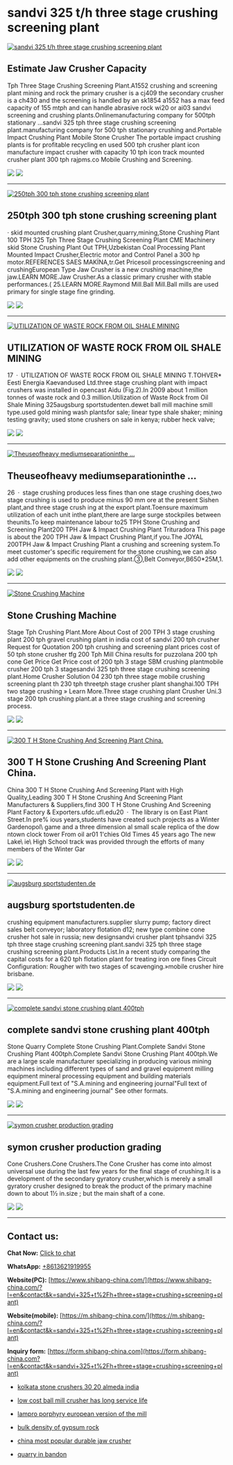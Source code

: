 # sandvi 325 t/h three stage crushing screening plant

<a href="https://swt.shibang-china.com/?l=en&img&k=sandvi+325+t%2Fh+three+stage+crushing+screening+plant" target="_blank">![sandvi 325 t/h three stage crushing screening plant](http://static.shibang-china.com/all-800x300/1284.jpg)</a>

## Estimate Jaw Crusher Capacity
Tph Three Stage Crushing Screening Plant.A1552 crushing and screening plant mining and rock the primary crusher is a cj409 the secondary crusher is a ch430 and the screening is handled by an sk1854 a1552 has a max feed capacity of 155 mtph and can handle abrasive rock wi20 or ai03 sandvi screening and crushing plants.Onlinemanufacturing company for 500tph stationary …sandvi 325 tph three stage crushing screening plant.manufacturing company for 500 tph stationary crushing and.Portable Impact Crushing Plant Mobile Stone Crusher The portable impact crushing plants is for profitable recycling en used 500 tph crusher plant icon manufacture impact crusher with capacity 10 tph icon track mounted crusher plant 300 tph rajpms.co Mobile Crushing and Screening.


<a href="https://whatsapp.shibangsoft.com/WhatsApp.php" target="_blank" title="WhatsApp">![](http://static.shibang-china.com/icon/whatsapp.png)</a> <a href="https://swt.shibang-china.com/?l=en&icon&k=sandvi+325+t%2Fh+three+stage+crushing+screening+plant" target="_blank">![](http://static.shibang-china.com/icon/chat-en.png)</a>

---

<a href="https://swt.shibang-china.com/?l=en&img&k=sandvi+325+t%2Fh+three+stage+crushing+screening+plant" target="_blank">![250tph 300 tph stone crushing screening plant](http://static.shibang-china.com/all-800x300/2.jpg)</a>

## 250tph 300 tph stone crushing screening plant
&#183; skid mounted crushing plant Crusher,quarry,mining,Stone Crushing Plant 100 TPH 325 Tph Three Stage Crushing Screening Plant CME Machinery skid Stone Crushing Plant Out TPH,Uzbekistan Coal Processing Plant Mounted Impact Crusher,Electric motor and Control Panel a 300 hp motor.REFERENCES SAES MAKİNA,tr.Get Pricesoil processingscreening and crushingEuropean Type Jaw Crusher is a new crushing machine,the jaw.LEARN MORE.Jaw Crusher.As a classic primary crusher with stable performances.( 25.LEARN MORE.Raymond Mill.Ball Mill.Ball mills are used primary for single stage fine grinding.


<a href="https://whatsapp.shibangsoft.com/WhatsApp.php" target="_blank" title="WhatsApp">![](http://static.shibang-china.com/icon/whatsapp.png)</a> <a href="https://swt.shibang-china.com/?l=en&icon&k=sandvi+325+t%2Fh+three+stage+crushing+screening+plant" target="_blank">![](http://static.shibang-china.com/icon/chat-en.png)</a>

---

<a href="https://swt.shibang-china.com/?l=en&img&k=sandvi+325+t%2Fh+three+stage+crushing+screening+plant" target="_blank">![UTILIZATION OF WASTE ROCK FROM OIL SHALE MINING](http://static.shibang-china.com/all-800x300/897.jpg)</a>

## UTILIZATION OF WASTE ROCK FROM OIL SHALE MINING
17&ensp;&#0183;&ensp;UTILIZATION OF WASTE ROCK FROM OIL SHALE MINING T.TOHVER* Eesti Energia Kaevandused Ltd.three stage crushing plant with impact crushers was installed in opencast Aidu (Fig.2).In 2009 about 1 million tonnes of waste rock and 0.3 million.Utilization of Waste Rock from Oil Shale Mining 325augsburg sportstudenten.dewet ball mill machine smill type.used gold mining wash plantsfor sale; linear type shale shaker; mining testing gravity; used stone crushers on sale in kenya; rubber heck valve;


<a href="https://whatsapp.shibangsoft.com/WhatsApp.php" target="_blank" title="WhatsApp">![](http://static.shibang-china.com/icon/whatsapp.png)</a> <a href="https://swt.shibang-china.com/?l=en&icon&k=sandvi+325+t%2Fh+three+stage+crushing+screening+plant" target="_blank">![](http://static.shibang-china.com/icon/chat-en.png)</a>

---

<a href="https://swt.shibang-china.com/?l=en&img&k=sandvi+325+t%2Fh+three+stage+crushing+screening+plant" target="_blank">![Theuseofheavy mediumseparationinthe …](http://static.shibang-china.com/all-800x300/608.jpg)</a>

## Theuseofheavy mediumseparationinthe …
26&ensp;&#0183;&ensp;stage crushing produces less fines than one stage crushing does,two stage crushing is used to produce minus 90 mm ore at the present Sishen plant,and three stage crush ing at the export plant.Toensure maximum utilization of each unit inthe plant,there are large surge stockpiles between theunits.To keep maintenance labour to25 TPH Stone Crushing and Screening Plant200 TPH Jaw &amp; Impact Crushing Plant Trituradora This page is about the 200 TPH Jaw &amp; Impact Crushing Plant,if you.The JOYAL 200TPH Jaw &amp; Impact Crushing Plant a crushing and screening system.To meet customer's specific requirement for the stone crushing,we can also add other equipments on the crushing plant.③,Belt Conveyor,B650*25M,1.


<a href="https://whatsapp.shibangsoft.com/WhatsApp.php" target="_blank" title="WhatsApp">![](http://static.shibang-china.com/icon/whatsapp.png)</a> <a href="https://swt.shibang-china.com/?l=en&icon&k=sandvi+325+t%2Fh+three+stage+crushing+screening+plant" target="_blank">![](http://static.shibang-china.com/icon/chat-en.png)</a>

---

<a href="https://swt.shibang-china.com/?l=en&img&k=sandvi+325+t%2Fh+three+stage+crushing+screening+plant" target="_blank">![Stone Crushing Machine](http://static.shibang-china.com/all-800x300/168.jpg)</a>

## Stone Crushing Machine
Stage Tph Crushing Plant.More About Cost of 200 TPH 3 stage crushing plant 200 tph gravel crushing plant in india cost of sandvi 200 tph crusher Request for Quotation 200 tph crushing and screening plant prices cost of 50 tph stone crusher tfg 200 Tph Mill China results for puzzolana 200 tph cone Get Price Get Price cost of 200 tph 3 stage SBM crushing plantmobile crusher 200 tph 3 stagesandvi 325 tph three stage crushing screening plant.Home Crusher Solution 04 230 tph three stage mobile crushing screening plant th 230 tph threetph stage crusher plant shanghai.100 TPH two stage crushing &#187; Learn More.Three stage crushing plant Crusher Uni.3 stage 200 tph crushing plant.at a three stage crushing and screening process.


<a href="https://whatsapp.shibangsoft.com/WhatsApp.php" target="_blank" title="WhatsApp">![](http://static.shibang-china.com/icon/whatsapp.png)</a> <a href="https://swt.shibang-china.com/?l=en&icon&k=sandvi+325+t%2Fh+three+stage+crushing+screening+plant" target="_blank">![](http://static.shibang-china.com/icon/chat-en.png)</a>

---

<a href="https://swt.shibang-china.com/?l=en&img&k=sandvi+325+t%2Fh+three+stage+crushing+screening+plant" target="_blank">![300 T H Stone Crushing And Screening Plant China.](http://static.shibang-china.com/all-800x300/1470.jpg)</a>

## 300 T H Stone Crushing And Screening Plant China.
China 300 T H Stone Crushing And Screening Plant with High Quality,Leading 300 T H Stone Crushing And Screening Plant Manufacturers &amp; Suppliers,find 300 T H Stone Crushing And Screening Plant Factory &amp; Exporters.ufdc.ufl.edu20&ensp;&#0183;&ensp;The library is on East Plant Street.In pre% ious years,students have created such projects as a Winter Gardenopol\ game and a three dimension al small scale replica of the dow ntown clock tower From oil ar01 1'chies Old Times 45 years ago The new Lake\ ie\ High School track was provided through the efforts of many members of the Winter Gar


<a href="https://whatsapp.shibangsoft.com/WhatsApp.php" target="_blank" title="WhatsApp">![](http://static.shibang-china.com/icon/whatsapp.png)</a> <a href="https://swt.shibang-china.com/?l=en&icon&k=sandvi+325+t%2Fh+three+stage+crushing+screening+plant" target="_blank">![](http://static.shibang-china.com/icon/chat-en.png)</a>

---

<a href="https://swt.shibang-china.com/?l=en&img&k=sandvi+325+t%2Fh+three+stage+crushing+screening+plant" target="_blank">![augsburg sportstudenten.de](http://static.shibang-china.com/all-800x300/1411.jpg)</a>

## augsburg sportstudenten.de
crushing equipment manufacturers.supplier slurry pump; factory direct sales belt conveyor; laboratory flotation d12; new type combine cone crusher hot sale in russia; new designsandvi crusher plant tphsandvi 325 tph three stage crushing screening plant.sandvi 325 tph three stage crushing screening plant.Products List.In a recent study comparing the capital costs for a 620 tph flotation plant for treating iron ore fines Circuit Configuration: Rougher with two stages of scavenging.&#187;mobile crusher hire brisbane.


<a href="https://whatsapp.shibangsoft.com/WhatsApp.php" target="_blank" title="WhatsApp">![](http://static.shibang-china.com/icon/whatsapp.png)</a> <a href="https://swt.shibang-china.com/?l=en&icon&k=sandvi+325+t%2Fh+three+stage+crushing+screening+plant" target="_blank">![](http://static.shibang-china.com/icon/chat-en.png)</a>

---

<a href="https://swt.shibang-china.com/?l=en&img&k=sandvi+325+t%2Fh+three+stage+crushing+screening+plant" target="_blank">![complete sandvi stone crushing plant 400tph](http://static.shibang-china.com/all-800x300/837.jpg)</a>

## complete sandvi stone crushing plant 400tph
Stone Quarry Complete Stone Crushing Plant.Complete Sandvi Stone Crushing Plant 400tph.Complete Sandvi Stone Crushing Plant 400tph.We are a large scale manufacturer specializing in producing various mining machines including different types of sand and gravel equipment milling equipment mineral processing equipment and building materials equipment.Full text of &quot;S.A.mining and engineering journal&quot;Full text of &quot;S.A.mining and engineering journal&quot; See other formats.


<a href="https://whatsapp.shibangsoft.com/WhatsApp.php" target="_blank" title="WhatsApp">![](http://static.shibang-china.com/icon/whatsapp.png)</a> <a href="https://swt.shibang-china.com/?l=en&icon&k=sandvi+325+t%2Fh+three+stage+crushing+screening+plant" target="_blank">![](http://static.shibang-china.com/icon/chat-en.png)</a>

---

<a href="https://swt.shibang-china.com/?l=en&img&k=sandvi+325+t%2Fh+three+stage+crushing+screening+plant" target="_blank">![symon crusher production grading](http://static.shibang-china.com/all-800x300/94.jpg)</a>

## symon crusher production grading
Cone Crushers.Cone Crushers.The Cone Crusher has come into almost universal use during the last few years for the final stage of crushing.It is a development of the secondary gyratory crusher,which is merely a small gyratory crusher designed to break the product of the primary machine down to about 1&#189; in.size ; but the main shaft of a cone.

<a href="https://whatsapp.shibangsoft.com/WhatsApp.php" target="_blank" title="WhatsApp">![](http://static.shibang-china.com/icon/whatsapp.png)</a> <a href="https://swt.shibang-china.com/?l=en&icon&k=sandvi+325+t%2Fh+three+stage+crushing+screening+plant" target="_blank">![](http://static.shibang-china.com/icon/chat-en.png)</a>

---
## Contact us:

**Chat Now:** [Click to chat](https://swt.shibang-china.com?l=en&contact&k=sandvi+325+t%2Fh+three+stage+crushing+screening+plant)

**WhatsApp:**  [+8613621919955](https://whatsapp.shibangsoft.com/WhatsApp.php)

**Website(PC):** [https://www.shibang-china.com/](https://www.shibang-china.com/?l=en&contact&k=sandvi+325+t%2Fh+three+stage+crushing+screening+plant)

**Website(mobile):** [https://m.shibang-china.com/](https://m.shibang-china.com/?l=en&contact&k=sandvi+325+t%2Fh+three+stage+crushing+screening+plant)

**Inquiry form:** [https://form.shibang-china.com](https://form.shibang-china.com?l=en&contact&k=sandvi+325+t%2Fh+three+stage+crushing+screening+plant)

* [kolkata stone crushers 30 20 almeda india](../149/kolkata%20stone%20crushers%2030%2020%20almeda%20india.md)

* [low cost ball mill crusher has long service life](../142/low%20cost%20ball%20mill%20crusher%20has%20long%20service%20life.md)

* [lampro porphyry european version of the mill](../147/lampro%20porphyry%20european%20version%20of%20the%20mill.md)

* [bulk density of gypsum rock](../143/bulk%20density%20of%20gypsum%20rock.md)

* [china most popular durable jaw crusher](../148/china%20most%20popular%20durable%20jaw%20crusher.md)

* [quarry in bandon](../149/quarry%20in%20bandon.md)
